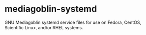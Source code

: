 # mediagoblin-systemd
GNU Mediagoblin systemd service files for use on Fedora, CentOS, Scientific Linux, and/or RHEL systems.
